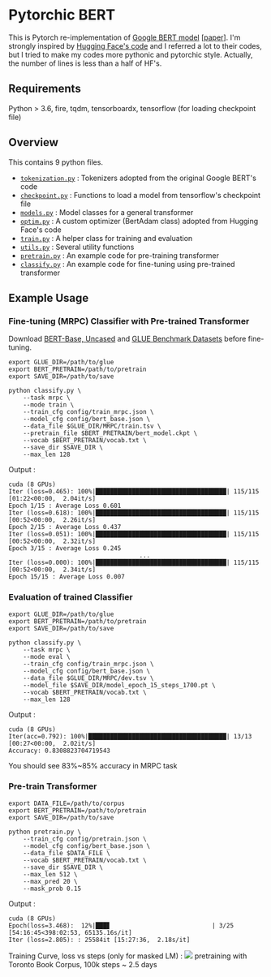 # Pytorchic BERT

This is Pytorch re-implementation of [Google BERT model](https://github.com/google-research/bert) [[paper](https://arxiv.org/abs/1810.04805)]. I'm strongly inspired by [Hugging Face's code](https://github.com/huggingface/pytorch-pretrained-BERT) and I referred a lot to their codes, but I tried to make my codes more pythonic and pytorchic style. Actually, the number of lines is less than a half of HF's.

## Requirements

Python > 3.6, fire, tqdm, tensorboardx,
tensorflow (for loading checkpoint file)

## Overview

This contains 9 python files.
- [`tokenization.py`](./tokenization.py) : Tokenizers adopted from the original Google BERT's code
- [`checkpoint.py`](./checkpoint.py) : Functions to load a model from tensorflow's checkpoint file
- [`models.py`](./models.py) : Model classes for a general transformer
- [`optim.py`](./optim.py) : A custom optimizer (BertAdam class) adopted from Hugging Face's code
- [`train.py`](./train.py) : A helper class for training and evaluation
- [`utils.py`](./utils.py) : Several utility functions
- [`pretrain.py`](./pretrain.py) : An example code for pre-training transformer
- [`classify.py`](./classify.py) : An example code for fine-tuning using pre-trained transformer

## Example Usage

### Fine-tuning (MRPC) Classifier with Pre-trained Transformer
Download [BERT-Base, Uncased](https://storage.googleapis.com/bert_models/2018_10_18/uncased_L-12_H-768_A-12.zip) and
[GLUE Benchmark Datasets]( https://github.com/nyu-mll/GLUE-baselines) 
before fine-tuning.
```
export GLUE_DIR=/path/to/glue
export BERT_PRETRAIN=/path/to/pretrain
export SAVE_DIR=/path/to/save

python classify.py \
    --task mrpc \
    --mode train \
    --train_cfg config/train_mrpc.json \
    --model_cfg config/bert_base.json \
    --data_file $GLUE_DIR/MRPC/train.tsv \
    --pretrain_file $BERT_PRETRAIN/bert_model.ckpt \
    --vocab $BERT_PRETRAIN/vocab.txt \
    --save_dir $SAVE_DIR \
    --max_len 128
```
Output :
```
cuda (8 GPUs)
Iter (loss=0.465): 100%|████████████████████████████████████| 115/115 [01:22<00:00,  2.04it/s]
Epoch 1/15 : Average Loss 0.601
Iter (loss=0.618): 100%|████████████████████████████████████| 115/115 [00:52<00:00,  2.26it/s]
Epoch 2/15 : Average Loss 0.437
Iter (loss=0.051): 100%|████████████████████████████████████| 115/115 [00:52<00:00,  2.32it/s]
Epoch 3/15 : Average Loss 0.245
                                    ...
Iter (loss=0.000): 100%|████████████████████████████████████| 115/115 [00:52<00:00,  2.34it/s]
Epoch 15/15 : Average Loss 0.007
```

### Evaluation of trained Classifier
```
export GLUE_DIR=/path/to/glue
export BERT_PRETRAIN=/path/to/pretrain
export SAVE_DIR=/path/to/save

python classify.py \
    --task mrpc \
    --mode eval \
    --train_cfg config/train_mrpc.json \
    --model_cfg config/bert_base.json \
    --data_file $GLUE_DIR/MRPC/dev.tsv \
    --model_file $SAVE_DIR/model_epoch_15_steps_1700.pt \
    --vocab $BERT_PRETRAIN/vocab.txt \
    --max_len 128
```
Output :
```
cuda (8 GPUs)
Iter(acc=0.792): 100%|██████████████████████████████████████| 13/13 [00:27<00:00,  2.02it/s]
Accuracy: 0.8308823704719543
```

You should see 83%~85% accuracy in MRPC task


### Pre-train Transformer
```
export DATA_FILE=/path/to/corpus
export BERT_PRETRAIN=/path/to/pretrain
export SAVE_DIR=/path/to/save

python pretrain.py \
    --train_cfg config/pretrain.json \
    --model_cfg config/bert_base.json \
    --data_file $DATA_FILE \
    --vocab $BERT_PRETRAIN/vocab.txt \
    --save_dir $SAVE_DIR \
    --max_len 512 \
    --max_pred 20 \
    --mask_prob 0.15
```
Output :
```
cuda (8 GPUs)
Epoch(loss=3.468):  12%|███▊                            | 3/25 [54:16:45<398:02:53, 65135.16s/it]
Iter (loss=2.805): : 25584it [15:27:36,  2.18s/it]
```
Training Curve, loss vs steps (only for masked LM) :
<img src="https://user-images.githubusercontent.com/32828768/49846589-e47cae00-fd99-11e8-9c19-a29e832bf480.png">
pretraining with Toronto Book Corpus, 100k steps ~ 2.5 days
